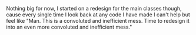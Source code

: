 Nothing big for now, I started on a redesign for the main classes though, cause every single time I look back at any code I have made I can't help but feel like "Man. This is a convoluted and inefficient mess. Time to redesign it into an even more convoluted and inefficient mess."
